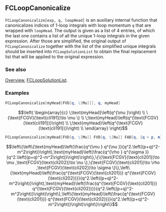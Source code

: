 ## FCLoopCanonicalize

`FCLoopCanonicalize[exp, q, loopHead]` is an auxiliary internal function that canonicalizes indices of 1-loop integrals with loop momentum `q` that are wrapped with `loopHead`. The output is given as a list of 4 entries, of which the last one contains a list of all the unique 1-loop integrals in the given expression. After those are simplified, the original output of `FCLoopCanonicalize` together with the list of the simplified unique integrals should be inserted into `FCLoopSolutionList` to obtain the final replacement list that will be applied to the original expression.

### See also

[Overview](Extra/FeynCalc.md), [FCLoopSolutionList](FCLoopSolutionList.md).

### Examples

```mathematica
FCLoopCanonicalize[myHead[FVD[q, \[Mu]]], q, myHead]
```

$$\left(
\begin{array}{c}
 \;\text{myHead}\left(q^{\mu }\right) \\
 \{\text{FCGV}(\text{cli191})\to \mu \} \\
 \;\text{myHead}\left(q^{\text{FCGV}(\text{cli191})}\right) \\
 \;\text{myHead}\left(q^{\text{FCGV}(\text{cli191})}\right) \\
\end{array}
\right)$$

```mathematica
FCLoopCanonicalize[myHead[FVD[q, \[Mu]] FVD[q, \[Nu]] FAD[q, {q + p, m}]] + myHead[FVD[q, \[Rho]] FVD[q, \[Sigma]] FAD[q, {q + p, m}]], q, myHead]
```

$$\left\{\left\{\text{myHead}\left(\frac{q^{\mu } q^{\nu }}{q^2.\left((p+q)^2-m^2\right)}\right),\text{myHead}\left(\frac{q^{\rho } q^{\sigma }}{q^2.\left((p+q)^2-m^2\right)}\right)\right\},\{\{\text{FCGV}(\text{cli201})\to \mu ,\text{FCGV}(\text{cli202})\to \nu \},\{\text{FCGV}(\text{cli201})\to \rho ,\text{FCGV}(\text{cli202})\to \sigma \}\},\left\{\text{myHead}\left(\frac{q^{\text{FCGV}(\text{cli201})} q^{\text{FCGV}(\text{cli202})}}{q^2.\left((p+q)^2-m^2\right)}\right),\text{myHead}\left(\frac{q^{\text{FCGV}(\text{cli201})} q^{\text{FCGV}(\text{cli202})}}{q^2.\left((p+q)^2-m^2\right)}\right)\right\},\left\{\text{myHead}\left(\frac{q^{\text{FCGV}(\text{cli201})} q^{\text{FCGV}(\text{cli202})}}{q^2.\left((p+q)^2-m^2\right)}\right)\right\}\right\}$$